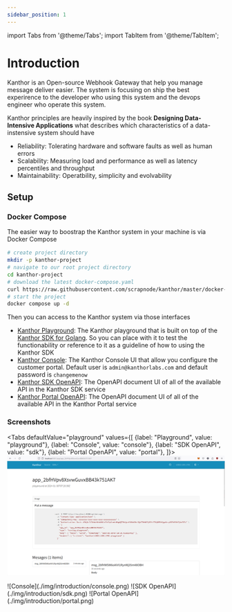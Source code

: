 ```yaml
---
sidebar_position: 1
---
```


import Tabs from '@theme/Tabs';
import TabItem from '@theme/TabItem';

# Introduction

Kanthor is an Open-source Webhook Gateway that help you manage message deliver easier. The system is focusing on ship the best experirence to the developer who using this system and the devops engineer who operate this system.

Kanthor principles are heavily inspired by the book **Designing Data-Intensive Applications** what describes which characteristics of a data-instensive system should have

- Reliability: Tolerating hardware and software faults as well as human errors
- Scalability: Measuring load and performance as well as latency percentiles and throughput
- Maintainability: Operatbility, simplicity and evolvability

## Setup

### Docker Compose

The easier way to boostrap the Kanthor system in your machine is via Docker Compose

```bash
# create project directory
mkdir -p kanthor-project
# navigate to our root project directory
cd kanthor-project
# download the latest docker-compose.yaml
curl https://raw.githubusercontent.com/scrapnode/kanthor/master/docker-compose.latest.yaml -o docker-compose.yaml
# start the project
docker compose up -d
```

Then you can access to the Kanthor system via those interfaces

- [Kanthor Playground](http://localhost:9081): The Kanthor playground that is built on top of the [Kanthor SDK for Golang](https://github.com/scrapnode/kanthor-sdk-go). So you can place with it to test the functionability or reference to it as a guideline of how to using the Kanthor SDK
- [Kanthor Console](http://localhost:9082): The Kanthor Console UI that allow you configure the customer portal. Default user is `admin@kanthorlabs.com` and default password is `changemenow`
- [Kanthor SDK OpenAPI](http://localhost:8180/swagger/index.html): The OpenAPI document UI of all of the available API in the Kanthor SDK service
- [Kanthor Portal OpenAPI](http://localhost:8280/swagger/index.html): The OpenAPI document UI of all of the available API in the Kanthor Portal service

### Screenshots

<Tabs
defaultValue="playground"
values={[
{label: "Playground", value: "playground"},
{label: "Console", value: "console"},
{label: "SDK OpenAPI", value: "sdk"},
{label: "Portal OpenAPI", value: "portal"},
]}>
<TabItem value="playground">
![Playground](./img/introduction/playground.png)
</TabItem>

<TabItem value="console">
![Console](./img/introduction/console.png)
</TabItem>

<TabItem value="sdk">
![SDK OpenAPI](./img/introduction/sdk.png)
</TabItem>

<TabItem value="portal">
![Portal OpenAPI](./img/introduction/portal.png)
</TabItem>
</Tabs>
